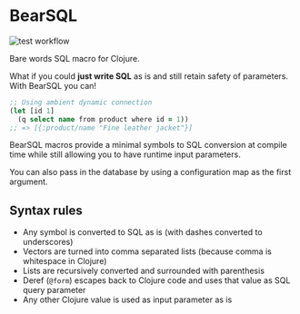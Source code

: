 # BearSQL

![test workflow](https://github.com/tatut/bearsql/actions/workflows/test.yml/badge.svg)

Bare words SQL macro for Clojure.

What if you could **just write SQL** as is and still retain safety of parameters.
With BearSQL you can!

```clojure
;; Using ambient dynamic connection
(let [id 1]
  (q select name from product where id = 1))
;; => [{:product/name "Fine leather jacket"}]
```

BearSQL macros provide a minimal symbols to SQL conversion at compile time
while still allowing you to have runtime input parameters.

You can also pass in the database by using a configuration map as the first
argument.

## Syntax rules

- Any symbol is converted to SQL as is (with dashes converted to underscores)
- Vectors are turned into comma separated lists (because comma is whitespace in Clojure)
- Lists are recursively converted and surrounded with parenthesis
- Deref (`@form`) escapes back to Clojure code and uses that value as SQL query parameter
- Any other Clojure value is used as input parameter as is
